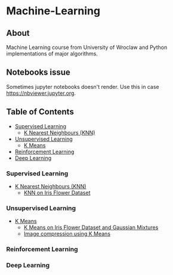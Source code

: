 # Machine-Learning

## About
Machine Learning course from University of Wroclaw
and Python implementations of major algorithms.

## Notebooks issue
Sometimes jupyter notebooks doesn't render.
Use this in case https://nbviewer.jupyter.org.

## Table of Contents
* [Supervised Learning](#supervised-learning)
  + [K Nearest Neighbours (KNN)](Projects/KNN)
* [Unsupervised Learning](#unsupervised-learning)
  + [K Means](Projects/KMEANS)
* [Reinforcement Learning](#reinforcement-learning)
* [Deep Learning](#deep-learning)


### Supervised Learning
* [K Nearest Neighbours (KNN)](Projects/KNN)
  + [KNN on Iris Flower Dataset](Projects/KNN/KNN_iris.ipynb)

### Unsupervised Learning
* [K Means](Projects/KMEANS)
  + [K Means on Iris Flower Dataset and Gaussian Mixtures](Projects/KMEANS/KMEANS_iris.ipynb)
  + [Image compression using K Means](Projects/KMEANS/Image_compression.ipynb)
### Reinforcement Learning

### Deep Learning
